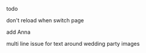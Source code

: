 todo

don't reload when switch page

add Anna

multi line issue for text around wedding party images 